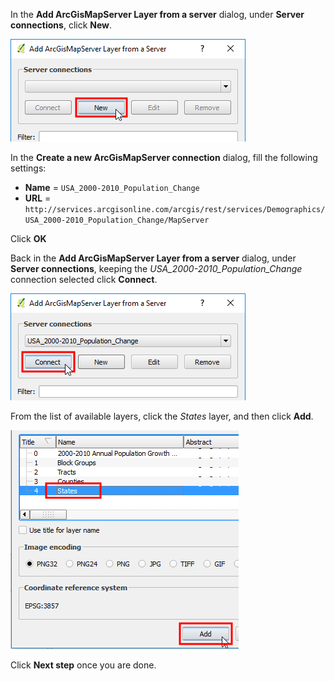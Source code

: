 In the **Add ArcGisMapServer Layer from a server** dialog,
under **Server connections**, click **New**.

![create_new_mapserver_connection.png](create_new_mapserver_connection.png)

In the **Create a new ArcGisMapServer connection** dialog, fill the
following settings:

- **Name** = `USA_2000-2010_Population_Change`
- **URL** = `http://services.arcgisonline.com/arcgis/rest/services/Demographics/USA_2000-2010_Population_Change/MapServer`

Click **OK**

Back in the **Add ArcGisMapServer Layer from a server** dialog,
under **Server connections**, keeping the *USA_2000-2010_Population_Change*
connection selected click **Connect**.

![connect_mapserver.png](connect_mapserver.png)

From the list of available layers, click the *States* layer, and then click
**Add**.

![add_mapserver_layer.png](add_mapserver_layer.png)

Click **Next step** once you are done.